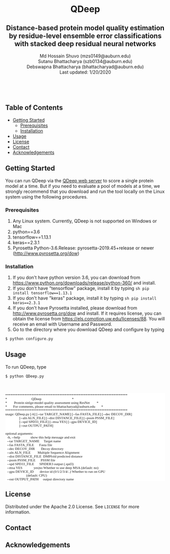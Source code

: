 <!-- TITLE -->
<br />
<p align="center">
<h1 align = "center">QDeep</h2>
  </a>

  <h2 align="center">Distance-based protein model quality estimation by residue-level ensemble error classifications with stacked deep residual neural networks</h2>
  <p align="center">Md Hossain Shuvo (mzs0149@auburn.edu)<br/>
  Sutanu Bhattacharya (szb0134@auburn.edu)<br/>
  Debswapna Bhattacharya (bhattacharyad@auburn.edu)<br/>
  Last updated: 1/20/2020</p><br/>
</p>
<br />

<!-- TABLE OF CONTENTS -->
## Table of Contents
* [Getting Started](#getting-started)
  * [Prerequisites](#prerequisites)
  * [Installation](#installation)
* [Usage](#usage)
* [License](#license)
* [Contact](#contact)
* [Acknowledgements](#acknowledgements)

## Getting Started

You can run QDeep via the <a href="http://watson.cse.eng.auburn.edu/QDeep">QDeep web server</a> to score a single protein model at a time. But if you need to evaluate a pool of models at a time, we strongly recommend that you download and run the tool locally on the Linux system using the following procedures. 

### Prerequisites

1. Any Linux system. Currently, QDeep is not supported on Windows or Mac
2. python==3.6 <br/>
3. tensorflow==1.13.1 <br/>
4. keras==2.3.1 <br/>
5. Pyrosetta Python-3.6.Release: pyrosetta-2019.45+release or newer (http://www.pyrosetta.org/dow) <br/>

### Installation
1. If you don't have python version 3.6, you can download from <a href="https://www.python.org/downloads/release/python-360/">https://www.python.org/downloads/release/python-360/</a> and install.
2. If you don't have "tensorflow" package, install it by typing ```sh pip install tensorflow==1.13.1```
3. If you don't have "keras" package, install it by typing ```sh pip install keras==2.3.1```
4. If you don't have Pyrosetta installed, please download from <a href="http://www.pyrosetta.org/dow">http://www.pyrosetta.org/dow</a> and install. If it requires license, you can obtain the license from <a href="https://els.comotion.uw.edu/licenses/88">https://els.comotion.uw.edu/licenses/88</a>. You will receive an email with Username and Password.
5. Go to the directory where you download QDeep and configure by typing
```sh
$ python configure.py
```

<!--- USAGE---->
## Usage
To run QDeep, type
```sh
$ python QDeep.py
```
<br/>
<p>
  <p style="margin: 0px; font-stretch: normal; font-size: 11px; line-height: normal; font-family: Menlo; background-color: rgb(255, 255, 255);"><span style="font-variant-ligatures: no-common-ligatures;">**********************************************************************</span></p>
<p style="margin: 0px; font-stretch: normal; font-size: 11px; line-height: normal; font-family: Menlo; background-color: rgb(255, 255, 255);"><span style="font-variant-ligatures: no-common-ligatures;">* &nbsp; &nbsp; &nbsp; &nbsp; &nbsp; &nbsp; &nbsp; &nbsp; &nbsp; &nbsp; &nbsp; &nbsp; &nbsp; &nbsp;QDeep &nbsp; &nbsp; &nbsp; &nbsp; &nbsp; &nbsp; &nbsp; &nbsp; &nbsp; &nbsp; &nbsp; &nbsp; &nbsp; &nbsp; &nbsp; &nbsp; &nbsp; *</span></p>
<p style="margin: 0px; font-stretch: normal; font-size: 11px; line-height: normal; font-family: Menlo; background-color: rgb(255, 255, 255);"><span style="font-variant-ligatures: no-common-ligatures;">* &nbsp; &nbsp; &nbsp; &nbsp;Protein sinlge-model quality assessment using ResNet &nbsp; &nbsp; &nbsp; &nbsp;*</span></p>
<p style="margin: 0px; font-stretch: normal; font-size: 11px; line-height: normal; font-family: Menlo; background-color: rgb(255, 255, 255);"><span style="font-variant-ligatures: no-common-ligatures;">* &nbsp; &nbsp; &nbsp; For comments, please email to bhattacharyad@auburn.edu &nbsp; &nbsp; &nbsp; *</span></p>
<p style="margin: 0px; font-stretch: normal; font-size: 11px; line-height: normal; font-family: Menlo; background-color: rgb(255, 255, 255);"><span style="font-variant-ligatures: no-common-ligatures;">**********************************************************************</span></p>
<p style="margin: 0px; font-stretch: normal; font-size: 11px; line-height: normal; font-family: Menlo; background-color: rgb(255, 255, 255);"><span style="font-variant-ligatures: no-common-ligatures;">usage: QDeep.py [-h] [--tar TARGET_NAME] [--fas FASTA_FILE] [--dec DECOY_DIR]</span></p>
<p style="margin: 0px; font-stretch: normal; font-size: 11px; line-height: normal; font-family: Menlo; background-color: rgb(255, 255, 255);"><span style="font-variant-ligatures: no-common-ligatures;">&nbsp; &nbsp; &nbsp; &nbsp; &nbsp; &nbsp; &nbsp; &nbsp; [--aln ALN_FILE] [--dist DISTANCE_FILE] [--pssm PSSM_FILE]</span></p>
<p style="margin: 0px; font-stretch: normal; font-size: 11px; line-height: normal; font-family: Menlo; background-color: rgb(255, 255, 255);"><span style="font-variant-ligatures: no-common-ligatures;">&nbsp; &nbsp; &nbsp; &nbsp; &nbsp; &nbsp; &nbsp; &nbsp; [--spd SPD33_FILE] [--msa YES] [--gpu DEVICE_ID]</span></p>
<p style="margin: 0px; font-stretch: normal; font-size: 11px; line-height: normal; font-family: Menlo; background-color: rgb(255, 255, 255);"><span style="font-variant-ligatures: no-common-ligatures;">&nbsp; &nbsp; &nbsp; &nbsp; &nbsp; &nbsp; &nbsp; &nbsp; [--out OUTPUT_PATH]</span></p>
<p style="margin: 0px; font-stretch: normal; font-size: 11px; line-height: normal; font-family: Menlo; background-color: rgb(255, 255, 255); min-height: 13px;">
  <br>
</p>
<p style="margin: 0px; font-stretch: normal; font-size: 11px; line-height: normal; font-family: Menlo; background-color: rgb(255, 255, 255);"><span style="font-variant-ligatures: no-common-ligatures;">optional arguments:</span></p>
<p style="margin: 0px; font-stretch: normal; font-size: 11px; line-height: normal; font-family: Menlo; background-color: rgb(255, 255, 255);"><span style="font-variant-ligatures: no-common-ligatures;">&nbsp; -h, --help &nbsp; &nbsp; &nbsp; &nbsp; &nbsp; &nbsp;show this help message and exit</span></p>
<p style="margin: 0px; font-stretch: normal; font-size: 11px; line-height: normal; font-family: Menlo; background-color: rgb(255, 255, 255);"><span style="font-variant-ligatures: no-common-ligatures;">&nbsp; --tar TARGET_NAME &nbsp; &nbsp; Target name</span></p>
<p style="margin: 0px; font-stretch: normal; font-size: 11px; line-height: normal; font-family: Menlo; background-color: rgb(255, 255, 255);"><span style="font-variant-ligatures: no-common-ligatures;">&nbsp; --fas FASTA_FILE &nbsp; &nbsp; &nbsp;Fasta file</span></p>
<p style="margin: 0px; font-stretch: normal; font-size: 11px; line-height: normal; font-family: Menlo; background-color: rgb(255, 255, 255);"><span style="font-variant-ligatures: no-common-ligatures;">&nbsp; --dec DECOY_DIR &nbsp; &nbsp; &nbsp; Decoy directory</span></p>
<p style="margin: 0px; font-stretch: normal; font-size: 11px; line-height: normal; font-family: Menlo; background-color: rgb(255, 255, 255);"><span style="font-variant-ligatures: no-common-ligatures;">&nbsp; --aln ALN_FILE &nbsp; &nbsp; &nbsp; &nbsp;Multiple Sequence Alignment</span></p>
<p style="margin: 0px; font-stretch: normal; font-size: 11px; line-height: normal; font-family: Menlo; background-color: rgb(255, 255, 255);"><span style="font-variant-ligatures: no-common-ligatures;">&nbsp; --dist DISTANCE_FILE &nbsp;DMPfold predicted distance</span></p>
<p style="margin: 0px; font-stretch: normal; font-size: 11px; line-height: normal; font-family: Menlo; background-color: rgb(255, 255, 255);"><span style="font-variant-ligatures: no-common-ligatures;">&nbsp; --pssm PSSM_FILE &nbsp; &nbsp; &nbsp;PSSM file</span></p>
<p style="margin: 0px; font-stretch: normal; font-size: 11px; line-height: normal; font-family: Menlo; background-color: rgb(255, 255, 255);"><span style="font-variant-ligatures: no-common-ligatures;">&nbsp; --spd SPD33_FILE &nbsp; &nbsp; &nbsp;SPIDER3 output (.spd3)</span></p>
<p style="margin: 0px; font-stretch: normal; font-size: 11px; line-height: normal; font-family: Menlo; background-color: rgb(255, 255, 255);"><span style="font-variant-ligatures: no-common-ligatures;">&nbsp; --msa YES &nbsp; &nbsp; &nbsp; &nbsp; &nbsp; &nbsp; yes|no Whether to use deep MSA (default: no)</span></p>
<p style="margin: 0px; font-stretch: normal; font-size: 11px; line-height: normal; font-family: Menlo; background-color: rgb(255, 255, 255);"><span style="font-variant-ligatures: no-common-ligatures;">&nbsp; --gpu DEVICE_ID &nbsp; &nbsp; &nbsp; device id (0/1/2/3/4/..) Whether to run on GPU</span></p>
<p style="margin: 0px; font-stretch: normal; font-size: 11px; line-height: normal; font-family: Menlo; background-color: rgb(255, 255, 255);"><span style="font-variant-ligatures: no-common-ligatures;">&nbsp; &nbsp; &nbsp; &nbsp; &nbsp; &nbsp; &nbsp; &nbsp; &nbsp; &nbsp; &nbsp; &nbsp; (default: CPU)</span></p>
<p style="margin: 0px; font-stretch: normal; font-size: 11px; line-height: normal; font-family: Menlo; background-color: rgb(255, 255, 255);"><span style="font-variant-ligatures: no-common-ligatures;">&nbsp; --out OUTPUT_PATH &nbsp; &nbsp; output directory name</span></p>
  </p>



<!-- LICENSE -->
## License

Distributed under the Apache 2.0 License. See `LICENSE` for more information.



<!-- CONTACT -->
## Contact




<!-- ACKNOWLEDGEMENTS -->
## Acknowledgements

